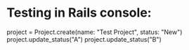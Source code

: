 # Testing in Rails console:

project = Project.create(name: "Test Project", status: "New")
project.update_status("A")
project.update_status("B")
